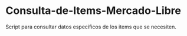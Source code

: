 # Consulta-de-Items-Mercado-Libre
Script para consultar datos específicos de los items que se necesiten.
